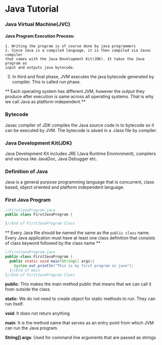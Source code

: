 # Java Tutorial

### Java Virtual Machine(JVC)

#### Java Program Execution Process:

	1. Writing the program is of course done by java programmers
	2. Since Java is a compiled language, it is then compiled via Javac compiler
    that comes with the Java Development Kit(JDK). It takes the Java program as
    input and outputs java bytecode.
  3. In third and final phase, JVM executes the java bytecode generated by
    compiler. This is called run phase.

** Each operating system has different JVM, however the output they produce after
execution is same across all operating systems. That is why we call Java
as platform independent.**

### Bytecode

Javac compiler of JDK compiles the Java source code in to bytecode so it can be executed
by JVM. The bytecode is saved in a .class file by compiler.

### Java Development Kit(JDK)

Java Development Kit includes JRE (Java Runtime Environment), compilers and various like
JavaDoc, Java Debugger etc.

### Definition of Java

Java is a general purpose programming language that is concurrent, class based, object oriented and platform independent language.

### First Java Program

```jAVA
//FirstJavaProgram.java
public class FirstJavaProgram {

}//End of FirstJavaProgram Class
```

** Every Java file should be named the same as the ```public class``` name. Every Java application must have at least one class definition that consists of class keyword followed by the class name **

```jAva
//FirstJavaProgram.java
public class FirstJavaProgram {
  public static void main(String[] args){
    System.out.println("This is my first program in java");
  }//End of main
}//End of FirstJavaProgram Class
```

**public**: This makes the main method public that means that we can call it
from outside the class.

**static**: We do not need to create object for static methods to run. They can
run itself.

**void**: It does not return anything

**main**: It is the method name that serves as an entry point from which JVM
can run the Java program.

**String[] args**: Used for command line arguments that are passed as strings 

	
	
	
	
	
	
	
	
	
	
	
	
	
	
